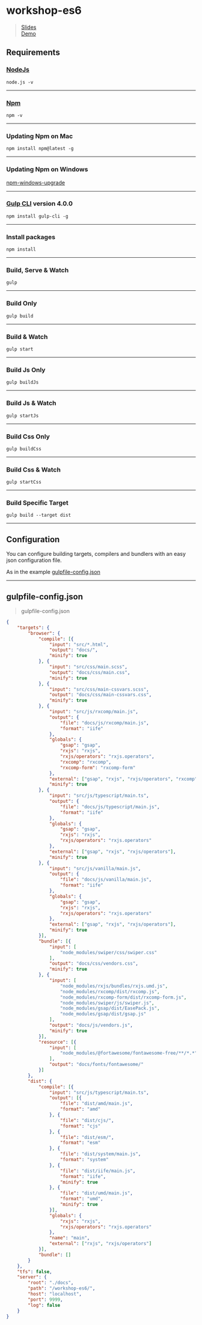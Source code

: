 # workshop-es6

> [Slides](https://docs.google.com/presentation/d/1chyAlUxyP6NFxptSf3ncyYczI1GFUw65ZxF-uiddwWU/edit?usp=sharing)  
> [Demo](https://actarian.github.io/workshop-es6/)

## Requirements

### [NodeJs](https://nodejs.org/it/)
```
node.js -v
```
___

### [Npm](https://www.npmjs.com/)
```
npm -v
```
___
### Updating Npm on Mac
```
npm install npm@latest -g
```
___
### Updating Npm on Windows
[npm-windows-upgrade](https://www.npmjs.com/package/npm-windows-upgrade) 
___

### [Gulp CLI](https://github.com/angular/angular-cli) version 4.0.0
```
npm install gulp-cli -g
```
___

### Install packages
```
npm install
```
___

### Build, Serve & Watch 
```
gulp
```

___

### Build Only
```
gulp build
```
___

### Build & Watch 
```
gulp start
```
___

### Build Js Only
```
gulp buildJs
```
___

### Build Js & Watch 
```
gulp startJs
```
___

### Build Css Only
```
gulp buildCss
```
___

### Build Css & Watch 
```
gulp startCss
```
___

### Build Specific Target
```
gulp build --target dist
```
___

## Configuration

You can configure building targets, compilers and bundlers with an easy json configuration file.  

As in the example [gulpfile-config.json](https://github.com/actarian/workshop-es6/blob/master/gulpfile-config.json)

___

## gulpfile-config.json

> gulpfile-config.json

```json
{
	"targets": {
		"browser": {
			"compile": [{
				"input": "src/*.html",
				"output": "docs/",
				"minify": true
			}, {
				"input": "src/css/main.scss",
				"output": "docs/css/main.css",
				"minify": true
			}, {
				"input": "src/css/main-cssvars.scss",
				"output": "docs/css/main-cssvars.css",
				"minify": true
			}, {
				"input": "src/js/rxcomp/main.js",
				"output": {
					"file": "docs/js/rxcomp/main.js",
					"format": "iife"
				},
				"globals": {
					"gsap": "gsap",
					"rxjs": "rxjs",
					"rxjs/operators": "rxjs.operators",
					"rxcomp": "rxcomp",
					"rxcomp-form": "rxcomp-form"
				},
				"external": ["gsap", "rxjs", "rxjs/operators", "rxcomp", "rxcomp-form"],
				"minify": true
			}, {
				"input": "src/js/typescript/main.ts",
				"output": {
					"file": "docs/js/typescript/main.js",
					"format": "iife"
				},
				"globals": {
					"gsap": "gsap",
					"rxjs": "rxjs",
					"rxjs/operators": "rxjs.operators"
				},
				"external": ["gsap", "rxjs", "rxjs/operators"],
				"minify": true
			}, {
				"input": "src/js/vanilla/main.js",
				"output": {
					"file": "docs/js/vanilla/main.js",
					"format": "iife"
				},
				"globals": {
					"gsap": "gsap",
					"rxjs": "rxjs",
					"rxjs/operators": "rxjs.operators"
				},
				"external": ["gsap", "rxjs", "rxjs/operators"],
				"minify": true
			}],
			"bundle": [{
				"input": [
					"node_modules/swiper/css/swiper.css"
				],
				"output": "docs/css/vendors.css",
				"minify": true
			}, {
				"input": [
					"node_modules/rxjs/bundles/rxjs.umd.js",
					"node_modules/rxcomp/dist/rxcomp.js",
					"node_modules/rxcomp-form/dist/rxcomp-form.js",
					"node_modules/swiper/js/swiper.js",
					"node_modules/gsap/dist/EasePack.js",
					"node_modules/gsap/dist/gsap.js"
				],
				"output": "docs/js/vendors.js",
				"minify": true
			}],
			"resource": [{
				"input": [
					"node_modules/@fortawesome/fontawesome-free/**/*.*"
				],
				"output": "docs/fonts/fontawesome/"
			}]
		},
		"dist": {
			"compile": [{
				"input": "src/js/typescript/main.ts",
				"output": [{
					"file": "dist/amd/main.js",
					"format": "amd"
				}, {
					"file": "dist/cjs/",
					"format": "cjs"
				}, {
					"file": "dist/esm/",
					"format": "esm"
				}, {
					"file": "dist/system/main.js",
					"format": "system"
				}, {
					"file": "dist/iife/main.js",
					"format": "iife",
					"minify": true
				}, {
					"file": "dist/umd/main.js",
					"format": "umd",
					"minify": true
				}],
				"globals": {
					"rxjs": "rxjs",
					"rxjs/operators": "rxjs.operators"
				},
				"name": "main",
				"external": ["rxjs", "rxjs/operators"]
			}],
			"bundle": []
		}
	},
	"tfs": false,
	"server": {
		"root": "./docs",
		"path": "/workshop-es6/",
		"host": "localhost",
		"port": 9999,
		"log": false
	}
}
```
